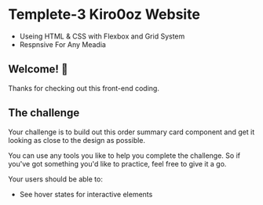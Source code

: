 # Templete-3 Kiro0oz Website

- Useing HTML & CSS with Flexbox and Grid System
- Respnsive For Any Meadia 


## Welcome! 👋

Thanks for checking out this front-end coding.


## The challenge

Your challenge is to build out this order summary card component and get it looking as close to the design as possible.

You can use any tools you like to help you complete the challenge. So if you've got something you'd like to practice, feel free to give it a go.

Your users should be able to:

- See hover states for interactive elements
